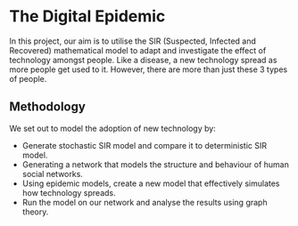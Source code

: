 # The Digital Epidemic

In this project, our aim is to utilise the SIR (Suspected, Infected and Recovered) mathematical model to adapt and investigate the effect of technology amongst people. Like a disease, a new technology spread as more people get used to it. However, there are more than just these 3 types of people. 


## Methodology

We set out to model the adoption of new technology by:
- Generate stochastic SIR model and compare it to deterministic SIR model.
- Generating a network that models the structure and behaviour of human social networks.
- Using epidemic models, create a new model that effectively simulates how technology spreads.
- Run the model on our network and analyse the results using graph theory.


